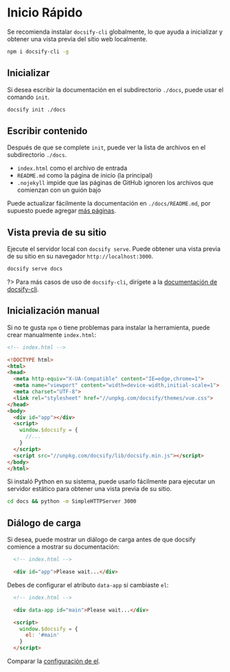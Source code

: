# Inicio Rápido

Se recomienda instalar `docsify-cli` globalmente, lo que ayuda a inicializar y obtener una vista previa del sitio web localmente.

```bash
npm i docsify-cli -g
```

## Inicializar

Si desea escribir la documentación en el subdirectorio `./docs`, puede usar el comando `init`.

```bash
docsify init ./docs
```

## Escribir contenido

Después de que se complete `init`, puede ver la lista de archivos en el subdirectorio `./docs`.

* `index.html` como el archivo de entrada
* `README.md` como la página de inicio (la principal)
* `.nojekyll` impide que las páginas de GitHub ignoren los archivos que comienzan con un guión bajo

Puede actualizar fácilmente la documentación en `./docs/README.md`, por supuesto puede agregar [más páginas](/es/more-pages.md).

## Vista previa de su sitio

Ejecute el servidor local con `docsify serve`. Puede obtener una vista previa de su sitio en su navegador `http://localhost:3000`.

```bash
docsify serve docs
```

?> Para más casos de uso de `docsify-cli`, dirígete a la [documentación de docsify-cli](https://github.com/QingWei-Li/docsify-cli).

## Inicialización manual

Si no te gusta `npm` o tiene problemas para instalar la herramienta, puede crear manualmente `index.html`:

```html
<!-- index.html -->

<!DOCTYPE html>
<html>
<head>
  <meta http-equiv="X-UA-Compatible" content="IE=edge,chrome=1">
  <meta name="viewport" content="width=device-width,initial-scale=1">
  <meta charset="UTF-8">
  <link rel="stylesheet" href="//unpkg.com/docsify/themes/vue.css">
</head>
<body>
  <div id="app"></div>
  <script>
    window.$docsify = {
      //...
    }
  </script>
  <script src="//unpkg.com/docsify/lib/docsify.min.js"></script>
</body>
</html>
```

Si instaló Python en su sistema, puede usarlo fácilmente para ejecutar un servidor estático para obtener una vista previa de su sitio.

```bash
cd docs && python -m SimpleHTTPServer 3000
```

## Diálogo de carga

Si desea, puede mostrar un diálogo de carga antes de que docsify comience a mostrar su documentación:

```html
  <!-- index.html -->

  <div id="app">Please wait...</div>
```

Debes de configurar el atributo `data-app` si cambiaste `el`:

```html
  <!-- index.html -->

  <div data-app id="main">Please wait...</div>

  <script>
    window.$docsify = {
      el: '#main'
    }
  </script>
```

Comparar la [configuración de el](/es/configuration.md#el).

